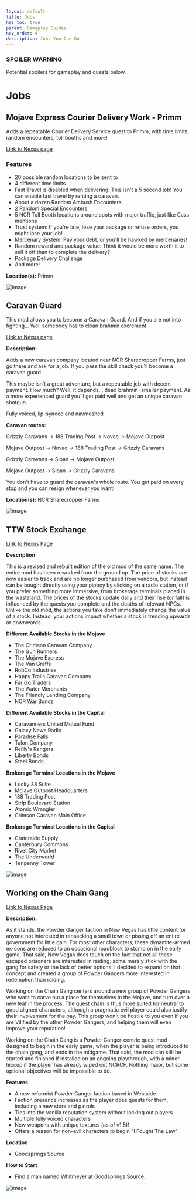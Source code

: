 ```yaml
---
layout: default
title: Jobs
has_toc: true
parent: Gameplay Guides
nav_order: 4
description: Jobs You Can Do
---
```


### SPOILER WARNING
Potential spoilers for gameplay and quests below.

# Jobs

## **Mojave Express Courier Delivery Work - Primm** 

Adds a repeatable Courier Delivery Service quest to Primm, with time limits, random encounters, toll booths and more!

[Link to Nexus page](https://www.nexusmods.com/newvegas/mods/77176)

### Features
- 20 possible random locations to be sent to
- 4 different time limits
- Fast Travel is disabled when delivering: This isn't a 5 second job! You can enable fast travel by renting a caravan.
- About a dozen Random Ambush Encounters
- 2 Random Special Encounters
- 5 NCR Toll Booth locations around spots with major traffic, just like Cass mentions
- Trust system: If you're late, lose your package or refuse orders, you might lose your job!
- Mercenary System: Pay your debt, or you'll be hawked by mercenaries!
- Random reward and package value: Think it would be more worth it to sell it off than to complete the delivery?
- Package Delivery Challenge
- And more!

**Location(s):** Primm

![image](https://user-images.githubusercontent.com/114360108/210483336-eba29ec0-c26f-40b1-b5ee-572401dcb080.png)


## **Caravan Guard**

This mod allows you to become a Caravan Guard. And if you are not into fighting... Well somebody has to clean brahmin excrement. 

[Link to Nexus page](https://www.nexusmods.com/newvegas/mods/58721)

**Description:**

Adds a new caravan company located near NCR Sharecropper Farms, just go there and ask for a job. If you pass the skill check you'll become a caravan guard.

This maybe isn't a great adventure, but a repeatable job with decent payment. How much? Well. it depends... dead brahmin=smaller payment. As a more experienced guard you'll get paid well and get an unique caravan shotgun.

Fully voiced, lip-synced and navmeshed

**Caravan routes:**

Grizzly Caravans -> 188 Trading Post -> Novac -> Mojave Outpost

Mojave Outpost -> Novac -> 188 Trading Post -> Grizzly Caravans

Grizzly Caravans -> Sloan -> Mojave Outpost

Mojave Outpost -> Sloan -> Grizzly Caravans

You don't have to guard the caravan's whole route. You get paid on every stop and you can resign whenever you want!

**Location(s):** NCR Sharecropper Farms

![image](https://user-images.githubusercontent.com/114360108/210485723-16d67d59-3906-466a-a4ed-b9b0632c4914.png)

## **TTW Stock Exchange**

[Link to Nexus Page](https://www.nexusmods.com/newvegas/mods/79488)

**Description**

This is a revised and rebuilt edition of the old mod of the same name. The entire mod has been reworked from the ground up. The price of stocks are now easier to track and are no longer purchased from vendors, but instead can be bought directly using your pipboy by clicking on a radio station, or if you prefer something more immersive, from brokerage terminals placed in the wasteland. The prices of the stocks update daily and their rise (or fall) is influenced by the quests you complete and the deaths of relevant NPCs. Unlike the old mod, the actions you take don't immediately change the value of a stock. Instead, your actions impact whether a stock is trending upwards or downwards.

**Different Available Stocks in the Mojave**
- The Crimson Caravan Company
- The Gun Runners
- The Mojave Express
- The Van Graffs
- RobCo Industries
- Happy Trails Caravan Company
- Far Go Traders
- The Water Merchants
- The Friendly Lending Company
- NCR War Bonds

**Different Available Stocks in the Capital**
- Caravanners United Mutual Fund
- Galaxy News Radio
- Paradise Falls
- Talon Company
- Reilly's Rangers
- Liberty Bonds
- Steel Bonds

**Brokerage Terminal Locations in the Mojave**
- Lucky 38 Suite
- Mojave Outpost Headquarters
- 188 Trading Post
- Strip Boulevard Station
- Atomic Wrangler
- Crimson Caravan Main Office

**Brokerage Terminal Locations in the Capital**
- Craterside Supply
- Canterbury Commons
- Rivet City Market
- The Underworld
- Tenpenny Tower

![image](https://user-images.githubusercontent.com/112358568/210503522-de6db242-8089-4d7c-8755-7ee6fb2a0406.png)


## **Working on the Chain Gang**

[Link to Nexus Page](https://www.nexusmods.com/newvegas/mods/74958)

**Description:**

As it stands, the Powder Ganger faction in New Vegas has little content for anyone not interested in ransacking a small town or pissing off an entire government for little gain.  For most other characters, these dynamite-armed ex-cons are reduced to an occasional roadblock to stomp on in the early game.  That said, New Vegas does touch on the fact that not all these escaped prisoners are interested in raiding; some merely stick with the gang for safety or the lack of better options. I decided to expand on that concept and created a group of Powder Gangers more interested in redemption than raiding.

Working on the Chain Gang centers around a new group of Powder Gangers who want to carve out a place for themselves in the Mojave, and turn over a new leaf in the process.  The quest chain is thus more suited for neutral to good aligned characters, although a pragmatic evil player could also justify their involvement for the pay.  This group won't be hostile to you even if you are Vilified by the other Powder Gangers, and helping them will even improve your reputation!

Working on the Chain Gang is a Powder Ganger-centric quest mod designed to begin in the early game, when the player is being introduced to the chain gang, and ends in the midgame.  That said, the mod can still be started and finished if installed on an ongoing playthrough, with a minor hiccup if the player has already wiped out NCRCF.  Nothing major, but some optional objectives will be impossible to do.

**Features**
- A new reformist Powder Ganger faction based in Westside
- Faction presence increases as the player does quests for them, including a new store and patrols
- Ties into the vanilla reputation system without locking out players
- Multiple fully voiced characters
- New weapons with unique textures (as of v1.5)!
- Offers a reason for non-evil characters to begin "I Fought The Law"

**Location**
- Goodsprings Source

**How to Start**
- Find a man named Whitmeyer at Goodsprings Source.

![image](https://user-images.githubusercontent.com/112358568/210503571-9ec77400-ac31-4cd6-8bd9-e059443b1cce.png)


